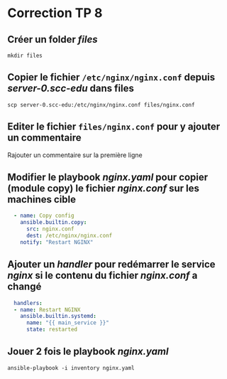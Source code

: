 # Correction TP 8


## Créer un folder *files*

```Shell
mkdir files
```

## Copier le fichier `/etc/nginx/nginx.conf` depuis *server-0.scc-edu* dans files

```Shell
scp server-0.scc-edu:/etc/nginx/nginx.conf files/nginx.conf
```

## Editer le fichier `files/nginx.conf` pour y ajouter un commentaire

Rajouter un commentaire sur la première ligne

## Modifier le playbook *nginx.yaml* pour copier (module copy) le fichier *nginx.conf* sur les machines cible

```yaml
  - name: Copy config
    ansible.builtin.copy:
      src: nginx.conf
      dest: /etc/nginx/nginx.conf
    notify: "Restart NGINX"
```

## Ajouter un *handler* pour redémarrer le service *nginx* si le contenu du fichier *nginx.conf* a changé

```yaml
  handlers:
  - name: Restart NGINX
    ansible.builtin.systemd:
      name: "{{ main_service }}"
      state: restarted
```
## Jouer 2 fois le playbook *nginx.yaml*

```Shell
ansible-playbook -i inventory nginx.yaml
```
